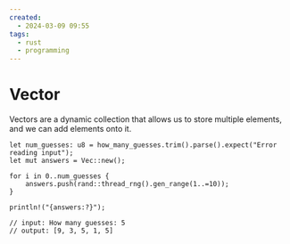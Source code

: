```yaml
---
created:
  - 2024-03-09 09:55
tags:
  - rust
  - programming
---
```

# Vector

Vectors are a dynamic collection that allows us to store multiple elements, and we can add elements onto it.

```
let num_guesses: u8 = how_many_guesses.trim().parse().expect("Error reading input");
let mut answers = Vec::new();

for i in 0..num_guesses {
	answers.push(rand::thread_rng().gen_range(1..=10));
}

println!("{answers:?}");

// input: How many guesses: 5
// output: [9, 3, 5, 1, 5]

```